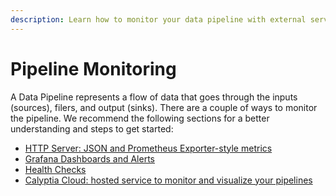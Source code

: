 ```yaml
---
description: Learn how to monitor your data pipeline with external services
---
```


# Pipeline Monitoring

A Data Pipeline represents a flow of data that goes through the inputs \(sources\), filers, and output \(sinks\). There are a couple of ways to monitor the pipeline. We recommend the following sections for a better understanding and steps to get started:

* [HTTP Server: JSON and Prometheus Exporter-style metrics](../administration/monitoring.md#http-server)
* [Grafana Dashboards and Alerts](../administration/monitoring.md#grafana-dashboard-and-alerts)
* [Health Checks](../administration/monitoring.md#health-check-for-fluent-bit)
* [Calyptia Cloud: hosted service to monitor and visualize your pipelines](../administration/monitoring.md#calyptia-cloud)

